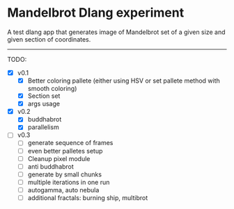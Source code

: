 # Mandelbrot Dlang experiment

A test dlang app that generates image of Mandelbrot set of a given size and given section of coordinates.

---

TODO:
- [x] v0.1
  - [x] Better coloring pallete (either using HSV or set pallete method with smooth coloring)
  - [x] Section set
  - [x] args usage
- [x] v0.2
  - [x] buddhabrot
  - [x] parallelism
- [ ] v0.3
  - [ ] generate sequence of frames
  - [ ] even better palletes setup
  - [ ] Cleanup pixel module
  - [ ] anti buddhabrot
  - [ ] generate by small chunks
  - [ ] multiple iterations in one run
  - [ ] autogamma, auto nebula
  - [ ] additional fractals: burning ship, multibrot